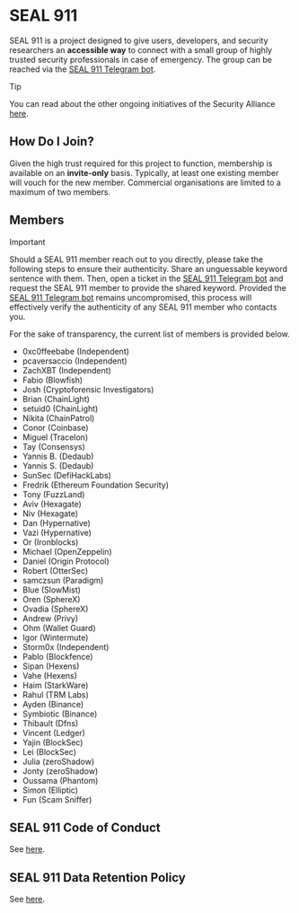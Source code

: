 # SEAL 911

SEAL 911 is a project designed to give users, developers, and security researchers an **accessible way** to connect with a small group of highly trusted security professionals in case of emergency. The group can be reached via the [SEAL 911 Telegram bot](https://t.me/seal_911_bot).

> [!TIP]
> You can read about the other ongoing initiatives of the Security Alliance [here](https://securityalliance.org).

## How Do I Join?

Given the high trust required for this project to function, membership is available on an **invite-only** basis. Typically, at least one existing member will vouch for the new member. Commercial organisations are limited to a maximum of two members.

## Members

> [!IMPORTANT]
> Should a SEAL 911 member reach out to you directly, please take the following steps to ensure their authenticity. Share an unguessable keyword sentence with them. Then, open a ticket in the [SEAL 911 Telegram bot](https://t.me/seal_911_bot) and request the SEAL 911 member to provide the shared keyword. Provided the [SEAL 911 Telegram bot](https://t.me/seal_911_bot) remains uncompromised, this process will effectively verify the authenticity of any SEAL 911 member who contacts you.

For the sake of transparency, the current list of members is provided below.

- 0xc0ffeebabe (Independent)
- pcaversaccio (Independent)
- ZachXBT (Independent)
- Fabio (Blowfish)
- Josh (Cryptoforensic Investigators)
- Brian (ChainLight)
- setuid0 (ChainLight)
- Nikita (ChainPatrol)
- Conor (Coinbase)
- Miguel (Tracelon)
- Tay (Consensys)
- Yannis B. (Dedaub)
- Yannis S. (Dedaub)
- SunSec (DefiHackLabs)
- Fredrik (Ethereum Foundation Security)
- Tony (FuzzLand)
- Aviv (Hexagate)
- Niv (Hexagate)
- Dan (Hypernative)
- Vazi (Hypernative)
- Or (Ironblocks)
- Michael (OpenZeppelin)
- Daniel (Origin Protocol)
- Robert (OtterSec)
- samczsun (Paradigm)
- Blue (SlowMist)
- Oren (SphereX)
- Ovadia (SphereX)
- Andrew (Privy)
- Ohm (Wallet Guard)
- Igor (Wintermute)
- Storm0x (Independent)
- Pablo (Blockfence)
- Sipan (Hexens)
- Vahe (Hexens)
- Haim (StarkWare)
- Rahul (TRM Labs)
- Ayden (Binance)
- Symbiotic (Binance)
- Thibault (Dfns)
- Vincent (Ledger)
- Yajin (BlockSec)
- Lei (BlockSec)
- Julia (zeroShadow)
- Jonty (zeroShadow)
- Oussama (Phantom)
- Simon (Elliptic)
- Fun (Scam Sniffer)

## SEAL 911 Code of Conduct

See [here](./CODE_OF_CONDUCT.md).

## SEAL 911 Data Retention Policy

See [here](./DATA_RETENTION_POLICY.md).
